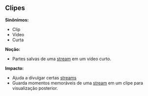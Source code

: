 ## Clipes

**Sinônimos:**
* Clip
* Video
* Curta

**Noção:** 
* Partes salvas de uma [stream](https://github.com/gabrielziegler3/Requisitos-2018-1/wiki/Streamar) em um vídeo curto.

**Impacto:**
* Ajuda a divulgar certas [streams](https://github.com/gabrielziegler3/Requisitos-2018-1/wiki/Streamar)
* Guarda momentos memoráveis de uma [stream](https://github.com/gabrielziegler3/Requisitos-2018-1/wiki/Streamar) em um clipe para visualização posterior.